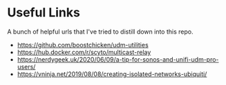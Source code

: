 # Useful Links

A bunch of helpful urls that I've tried to distill down into this repo.

* https://github.com/boostchicken/udm-utilities
* https://hub.docker.com/r/scyto/multicast-relay
* https://nerdygeek.uk/2020/06/09/a-tip-for-sonos-and-unifi-udm-pro-users/
* https://vninja.net/2019/08/08/creating-isolated-networks-ubiquiti/
